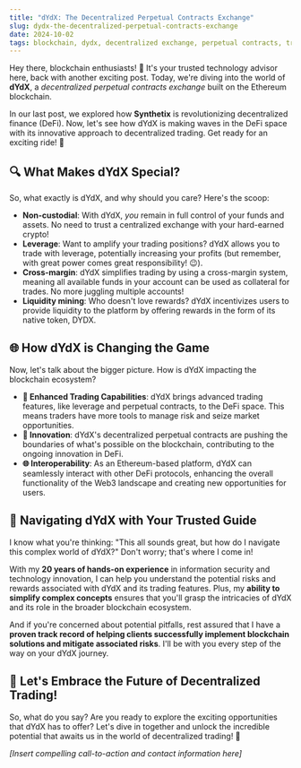 ```yaml
---
title: "dYdX: The Decentralized Perpetual Contracts Exchange"
slug: dydx-the-decentralized-perpetual-contracts-exchange
date: 2024-10-02
tags: blockchain, dydx, decentralized exchange, perpetual contracts, trusted technology advisor
---
```


Hey there, blockchain enthusiasts! 👋 It's your trusted technology advisor here, back with another exciting post. Today, we're diving into the world of **dYdX**, a *decentralized perpetual contracts exchange* built on the Ethereum blockchain. 

In our last post, we explored how **Synthetix** is revolutionizing decentralized finance (DeFi). Now, let's see how dYdX is making waves in the DeFi space with its innovative approach to decentralized trading. Get ready for an exciting ride! 🎢

## 🔍 What Makes dYdX Special?

So, what exactly is dYdX, and why should you care? Here's the scoop:

- **Non-custodial**: With dYdX, *you* remain in full control of your funds and assets. No need to trust a centralized exchange with your hard-earned crypto!
- **Leverage**: Want to amplify your trading positions? dYdX allows you to trade with leverage, potentially increasing your profits (but remember, with great power comes great responsibility! 😉).
- **Cross-margin**: dYdX simplifies trading by using a cross-margin system, meaning all available funds in your account can be used as collateral for trades. No more juggling multiple accounts!
- **Liquidity mining**: Who doesn't love rewards? dYdX incentivizes users to provide liquidity to the platform by offering rewards in the form of its native token, DYDX.

## 🌐 How dYdX is Changing the Game

Now, let's talk about the bigger picture. How is dYdX impacting the blockchain ecosystem?

- **🤝 Enhanced Trading Capabilities**: dYdX brings advanced trading features, like leverage and perpetual contracts, to the DeFi space. This means traders have more tools to manage risk and seize market opportunities.
- **🌟 Innovation**: dYdX's decentralized perpetual contracts are pushing the boundaries of what's possible on the blockchain, contributing to the ongoing innovation in DeFi.
- **🌐 Interoperability**: As an Ethereum-based platform, dYdX can seamlessly interact with other DeFi protocols, enhancing the overall functionality of the Web3 landscape and creating new opportunities for users.

## 🧭 Navigating dYdX with Your Trusted Guide

I know what you're thinking: "This all sounds great, but how do I navigate this complex world of dYdX?" Don't worry; that's where I come in!

With my **20 years of hands-on experience** in information security and technology innovation, I can help you understand the potential risks and rewards associated with dYdX and its trading features. Plus, my **ability to simplify complex concepts** ensures that you'll grasp the intricacies of dYdX and its role in the broader blockchain ecosystem.

And if you're concerned about potential pitfalls, rest assured that I have a **proven track record of helping clients successfully implement blockchain solutions and mitigate associated risks**. I'll be with you every step of the way on your dYdX journey.

## 🎉 Let's Embrace the Future of Decentralized Trading!

So, what do you say? Are you ready to explore the exciting opportunities that dYdX has to offer? Let's dive in together and unlock the incredible potential that awaits us in the world of decentralized trading! 🚀

*[Insert compelling call-to-action and contact information here]*
